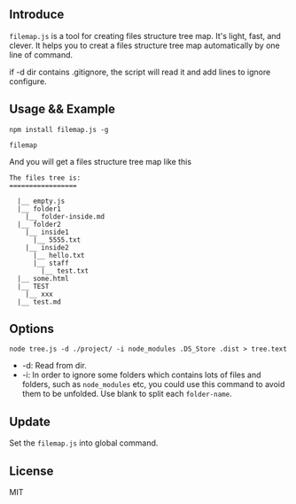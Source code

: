 ## Introduce
`filemap.js` is a tool for creating files structure tree map. It's light, fast, and clever. It helps you to creat a files structure tree map automatically by one line of command.

if -d dir contains .gitignore, the script will read it and add lines to ignore configure.

## Usage && Example
```
npm install filemap.js -g

filemap
```

And you will get a files structure tree map like this
```
The files tree is:
=================

  |__ empty.js
  |__ folder1
    |__ folder-inside.md
  |__ folder2
    |__ inside1
      |__ 5555.txt
    |__ inside2
      |__ hello.txt
      |__ staff
        |__ test.txt
  |__ some.html
  |__ TEST
    |__ xxx
  |__ test.md
```

## Options
```
node tree.js -d ./project/ -i node_modules .DS_Store .dist > tree.text
```
- -d: Read from dir.
- -i: In order to ignore some folders which contains lots of files and folders, such as `node_modules` etc, you could use this command to avoid them to be unfolded. Use blank to split each `folder-name`.

## Update
Set the `filemap.js` into global command.

## License
MIT
